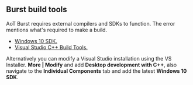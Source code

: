 ## Burst build tools
AoT Burst requires external compilers and SDKs to function. The error mentions what's required to make a build.  
- [Windows 10 SDK.](https://developer.microsoft.com/en-us/windows/downloads/windows-10-sdk/)
- [Visual Studio C++ Build Tools.](https://visualstudio.microsoft.com/thank-you-downloading-visual-studio/?sku=BuildTools&rel=16)

Alternatively you can modify a Visual Studio installation using the VS Installer. **More | Modify** and add **Desktop development with C++**, also navigate to the **Individual Components** tab and add the latest **Windows 10 SDK**.

